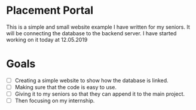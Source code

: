 # Placement Portal

This is a simple and small website example I have written for my seniors. It will be connecting the database to the backend server. I have started working on it today at 12.05.2019

# Goals

- [ ] Creating a simple website to show how the database is linked.
- [ ] Making sure that the code is easy to use.
- [ ] Giving it to my seniors so that they can append it to the main project.
- [ ] Then focusing on my internship.
